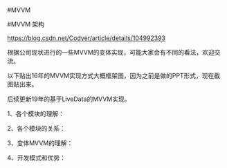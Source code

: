 #MVVM

#MVVM 架构

https://blog.csdn.net/Codyer/article/details/104992393


根据公司现状进行的一些MVVM的变体实现，可能大家会有不同的看法，欢迎交流。

以下贴出16年的MVVM实现方式大概框架图，因为之前是做的PPT形式，现在截图贴出来。

后续更新19年的基于LiveData的MVVM实现。

1、各个模块的理解：


2、各个模块的关系：


3、变体MVVM的理解：


4、开发模式和优势：
